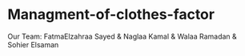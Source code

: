 # Managment-of-clothes-factor
Our Team: FatmaElzahraa Sayed & Naglaa Kamal & Walaa Ramadan & Sohier Elsaman
